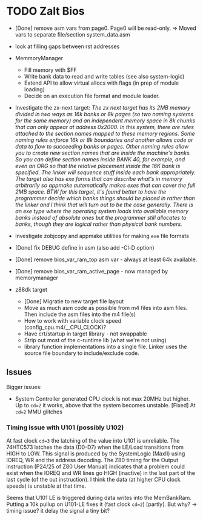 # TODO Zalt Bios

* [Done] remove asm vars from page0. Page0 will be read-only.
    => Moved vars to separate file/section system_data.asm
* look at filling gaps between rst addresses
* MemmoryManager
    * Fill memory with $FF
    * Write bank data to read and write tables (see also system-logic)
    * Extend API to allow virtual allocs with flags (in prep of module loading)
    * Decide on an execution file format and module loader.

* Investigate the zx-next target: *The zx next target has its 2MB memory divided in two ways as 16k banks or 8k pages (so two naming systems for the same memory) and an independent memory space in 8k chunks that can only appear at address 0x2000. In this system, there are rules attached to the section names mapped to these memory regions. Some naming rules enforce 16k or 8k boundaries and another allows code or data to flow to succeeding banks or pages. Other naming rules allow you to create new section names that are inside the machine's banks. So you can define section names inside BANK 40, for example, and even an ORG so that the relative placement inside the 16K bank is specified. The linker will sequence stuff inside each bank appropriately. The target also has exe forms that can describe what's in memory arbitrarily so appmake automatically makes exes that can cover the full 2MB space. BTW for this target, it's found better to have the programmer decide which banks things should be placed in rather than the linker and I think that will turn out to be the case generally. There is an exe type where the operating system loads into available memory banks instead of absolute ones but the programmer still allocates to banks, though they are logical rather than physical bank numbers.*

* investigate zobjcopy and appmake utilities for making `exe` file formats
* [Done] fix DEBUG define in asm (also add -Cl-D option)
* [Done] remove bios_var_ram_top asm var - always at least 64k available.
* [Done] remove bios_var_ram_active_page - now managed by memorymanager
* z88dk target
    * [Done] Migratie to new target file layout
    * Move as much asm code as possible from m4 files into asm files. Then include the asm files into the m4 file(s)
    * How to work with variable clock speed (config_cpu.m4/__CPU_CLOCK)?
    * Have crt/startup in target library - not swappable
    * Strip out most of the c-runtime lib (what we're not using)
    * library function implementations into a single file. Linker uses the source file boundary to include/exclude code.

## Issues

Bigger issues:

* System Controller generated CPU clock is not max 20MHz but higher. Up to `cd=2` it works, above that the system becomes unstable.
    [Fixed] At `cd=2` MMU glitches

### Timing issue with U101 (possibly U102)
At fast clock `cd=3` the latching of the value into U101 is unreliable.
The 74HTC573 latches the data (D0-D7) when the LE/Load transitions from HIGH to LOW.
This signal is produced by the SystemLogic (MaxII) using IOREQ, WR and the address decoding.
The Z80 timing for the Output instruction (P24/25 of Z80 User Manual) indicates that a problem could exist when the IOREQ and WR lines go HIGH (inactive) in the last part of the last cycle (of the out instruction). I think the data (at higher CPU clock speeds) is unstable at that time.

Seems that U101 LE is triggered during data writes into the MemBankRam. Putting a 10k pullup on U101-LE fixes it (fast clock `cd=2`) [partly].
But why? -> timing issue? it delay the signal a tiny bit?
